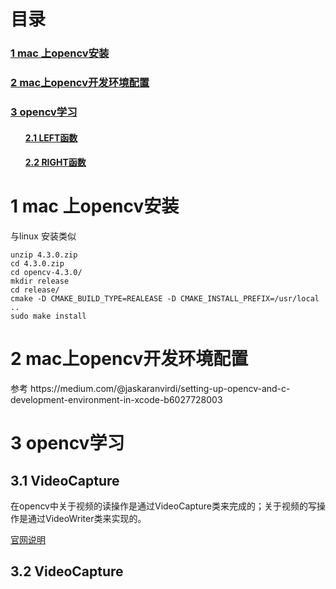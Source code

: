 # 目录
<h3><a href="#title1">1 mac 上opencv安装</a> </h3>
<h3><a href="#title2">2 mac上opencv开发环境配置</a> </h3>
<h3><a href="#title3">3 opencv学习</a> </h3>
		<h4><ul><a href="#title2.1">2.1 LEFT函数</a> </h4>
		<h4><ul><a href="#title2.2">2.2 RIGHT函数</a> </h4>
		
<div style="page-break-after:always"></div>

  <h1 id="title1">1 mac 上opencv安装</h1>  
与linux 安装类似

```
unzip 4.3.0.zip 
cd 4.3.0.zip 
cd opencv-4.3.0/
mkdir release
cd release/
cmake -D CMAKE_BUILD_TYPE=REALEASE -D CMAKE_INSTALL_PREFIX=/usr/local ..
sudo make install
```

  <h1 id="title1">2 mac上opencv开发环境配置</h1>  
参考 https://medium.com/@jaskaranvirdi/setting-up-opencv-and-c-development-environment-in-xcode-b6027728003

  <h1 id="title3">3 opencv学习</h1>  
  <h2 id="title3.1">3.1 VideoCapture </h2>  
  在opencv中关于视频的读操作是通过VideoCapture类来完成的；关于视频的写操作是通过VideoWriter类来实现的。
  
  [官网说明](https://docs.opencv.org/3.4/d8/dfe/classcv_1_1VideoCapture.html#a57c0e81e83e60f36c83027dc2a188e80)
  <h2 id="title3.1">3.2 VideoCapture </h2>  
<!--stackedit_data:
eyJoaXN0b3J5IjpbLTE4MDQ5OTU1MjksLTE3MDU5NDk1NTZdfQ
==
-->